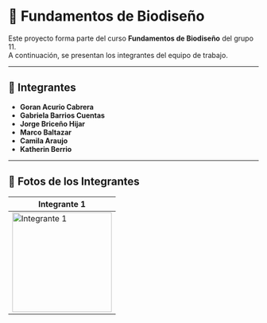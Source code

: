 # 🧬 Fundamentos de Biodiseño

Este proyecto forma parte del curso **Fundamentos de Biodiseño** del grupo 11.  
A continuación, se presentan los integrantes del equipo de trabajo.

---

## 👥 Integrantes

- **Goran Acurio Cabrera**  
- **Gabriela Barrios Cuentas**
- **Jorge Briceño Hijar**
- **Marco Baltazar**
- **Camila Araujo**
- **Katherin Berrio**

---

## 📸 Fotos de los Integrantes

| Integrante 1 |
|--------------|
| <img src="https://github.com/Gabylvc/Proyecto/commit/b8adafd590ad4f70c517d81892e733df35037f2f#diff-7f3cf5257981b332b1606ca1a74f0770534e14439e30016853bd6e8aed3df0eb" alt="Integrante 1" width="200"/> |
